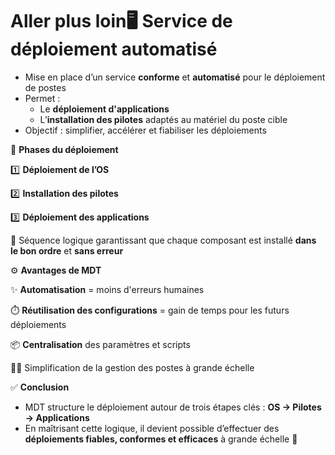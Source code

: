 # Aller plus loin🖥️ **Service de déploiement automatisé**

- Mise en place d’un service **conforme** et **automatisé** pour le déploiement de postes
- Permet :
  - Le **déploiement d'applications**
  - L’**installation des pilotes** adaptés au matériel du poste cible
- Objectif : simplifier, accélérer et fiabiliser les déploiements



🧩 **Phases du déploiement**

1️⃣ **Déploiement de l’OS**

2️⃣ **Installation des pilotes**

3️⃣ **Déploiement des applications**

🔄 Séquence logique garantissant que chaque composant est installé **dans le bon ordre** et **sans erreur**



⚙️ **Avantages de MDT**

✨ **Automatisation** = moins d'erreurs humaines

⏱️ **Réutilisation des configurations** = gain de temps pour les futurs déploiements

📦 **Centralisation** des paramètres et scripts

🧘‍♂️ Simplification de la gestion des postes à grande échelle



✅ **Conclusion**

- MDT structure le déploiement autour de trois étapes clés : **OS → Pilotes → Applications**
- En maîtrisant cette logique, il devient possible d’effectuer des **déploiements fiables, conformes et efficaces** à grande échelle 💼

